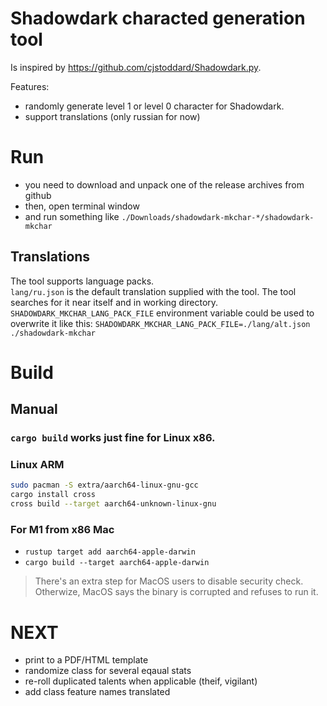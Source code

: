 # Shadowdark characted generation tool

Is inspired by https://github.com/cjstoddard/Shadowdark.py.

Features:
- randomly generate level 1 or level 0 character for Shadowdark.
- support translations (only russian for now)

# Run

- you need to download and unpack one of the release archives from github
- then, open terminal window
- and run something like `./Downloads/shadowdark-mkchar-*/shadowdark-mkchar`

## Translations

The tool supports language packs.  
`lang/ru.json` is the default translation supplied with the tool.
The tool searches for it near itself and in working directory.  
`SHADOWDARK_MKCHAR_LANG_PACK_FILE` environment variable could be used to overwrite it like this: `SHADOWDARK_MKCHAR_LANG_PACK_FILE=./lang/alt.json ./shadowdark-mkchar`

# Build

## Manual

### `cargo build` works just fine for **Linux x86**.
### Linux ARM
```sh
sudo pacman -S extra/aarch64-linux-gnu-gcc
cargo install cross
cross build --target aarch64-unknown-linux-gnu
```

### For M1 from x86 Mac
- `rustup target add aarch64-apple-darwin`
- `cargo build --target aarch64-apple-darwin`

> There's an extra step for MacOS users to disable security check.
> Otherwize, MacOS says the binary is corrupted and refuses to run it.

# NEXT

- print to a PDF/HTML template
- randomize class for several eqaual stats
- re-roll duplicated talents when applicable (theif, vigilant)
- add class feature names translated